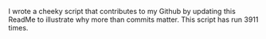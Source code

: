I wrote a cheeky script that contributes to my Github by updating this ReadMe to illustrate why more than commits matter. This script has run 3911 times.